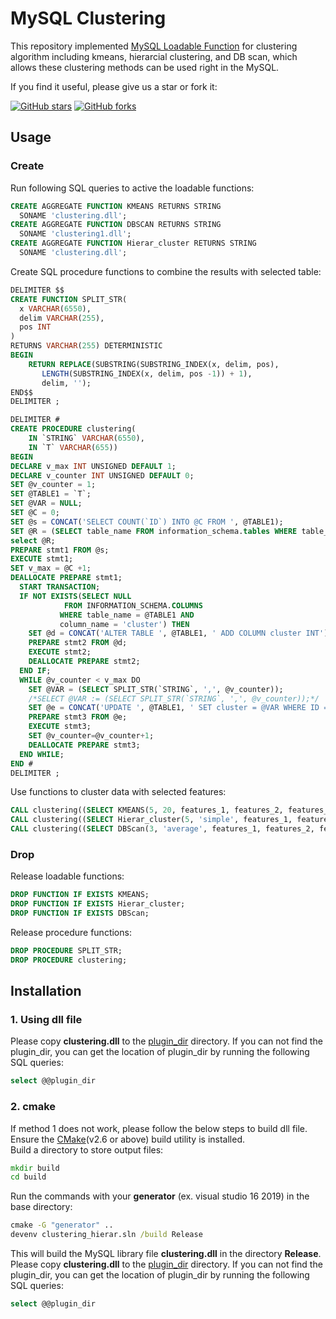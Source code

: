 # MySQL Clustering
This repository implemented [MySQL Loadable Function](https://dev.mysql.com/doc/extending-mysql/8.0/en/adding-loadable-function.html) for clustering algorithm including kmeans, hierarcial clustering, and DB scan, which allows these clustering methods can be used right in the MySQL.

If you find it useful, please give us a star or fork it:

[![GitHub stars](https://img.shields.io/github/stars/curzon01/MySQL-clustering.svg?style=social&label=Star)](https://github.com/Dawson-ma/MySQL-clustering/stargazers) [![GitHub forks](https://img.shields.io/github/forks/curzon01/MySQL-clustering.svg?style=social&label=Fork)](https://github.com/Dawson-ma/MySQL-clustering/network)

## Usage
### Create
Run following SQL queries to active the loadable functions:
```SQL
CREATE AGGREGATE FUNCTION KMEANS RETURNS STRING
  SONAME 'clustering.dll';
CREATE AGGREGATE FUNCTION DBSCAN RETURNS STRING
  SONAME 'clustering1.dll';
CREATE AGGREGATE FUNCTION Hierar_cluster RETURNS STRING
  SONAME 'clustering.dll';
```
Create SQL procedure functions to combine the results with selected table:
```SQL
DELIMITER $$
CREATE FUNCTION SPLIT_STR(
  x VARCHAR(6550),
  delim VARCHAR(255),
  pos INT
)
RETURNS VARCHAR(255) DETERMINISTIC
BEGIN 
    RETURN REPLACE(SUBSTRING(SUBSTRING_INDEX(x, delim, pos),
       LENGTH(SUBSTRING_INDEX(x, delim, pos -1)) + 1),
       delim, '');
END$$
DELIMITER ;

DELIMITER #
CREATE PROCEDURE clustering(
	IN `STRING` VARCHAR(6550),
    IN `T` VARCHAR(655))
BEGIN
DECLARE v_max INT UNSIGNED DEFAULT 1;
DECLARE v_counter INT UNSIGNED DEFAULT 0;
SET @v_counter = 1;
SET @TABLE1 = `T`;
SET @VAR = NULL;
SET @C = 0;
SET @s = CONCAT('SELECT COUNT(`ID`) INTO @C FROM ', @TABLE1); 
SET @R = (SELECT table_name FROM information_schema.tables WHERE table_name=`T`);
select @R;
PREPARE stmt1 FROM @s; 
EXECUTE stmt1;
SET v_max = @C +1;
DEALLOCATE PREPARE stmt1;
  START TRANSACTION;
  IF NOT EXISTS(SELECT NULL
            FROM INFORMATION_SCHEMA.COLUMNS
           WHERE table_name = @TABLE1 AND
           column_name = 'cluster') THEN
	SET @d = CONCAT('ALTER TABLE ', @TABLE1, ' ADD COLUMN cluster INT');
    PREPARE stmt2 FROM @d; 
	EXECUTE stmt2;
    DEALLOCATE PREPARE stmt2;
  END IF;
  WHILE @v_counter < v_max DO
	SET @VAR = (SELECT SPLIT_STR(`STRING`, ',', @v_counter));
    /*SELECT @VAR := (SELECT SPLIT_STR(`STRING`, ',', @v_counter));*/
    SET @e = CONCAT('UPDATE ', @TABLE1, ' SET cluster = @VAR WHERE ID = @v_counter');
    PREPARE stmt3 FROM @e; 
	EXECUTE stmt3;
    SET @v_counter=@v_counter+1;
    DEALLOCATE PREPARE stmt3;
  END WHILE;
END #
DELIMITER ;
```
Use functions to cluster data with selected features:
```SQL
CALL clustering((SELECT KMEANS(5, 20, features_1, features_2, features_3)FROM table), 'table');
CALL clustering((SELECT Hierar_cluster(5, 'simple', features_1, features_2, features_3)FROM table), 'table');
CALL clustering((SELECT DBScan(3, 'average', features_1, features_2, features_3)FROM table), 'table');
```

### Drop
Release loadable functions:
```SQL
DROP FUNCTION IF EXISTS KMEANS;
DROP FUNCTION IF EXISTS Hierar_cluster;
DROP FUNCTION IF EXISTS DBScan;
```
Release procedure functions:
```SQL
DROP PROCEDURE SPLIT_STR;
DROP PROCEDURE clustering;
```


## Installation
### 1. Using dll file
Please copy **clustering.dll** to the [plugin_dir](https://dev.mysql.com/doc/refman/8.0/en/server-system-variables.html#sysvar_plugin_dir) directory.
If you can not find the plugin_dir, you can get the location of plugin_dir by running the following SQL queries:
```SQL
select @@plugin_dir
```

### 2. cmake
If method 1 does not work, please follow the below steps to build dll file.
Ensure the [CMake](http://www.cmake.org)(v2.6 or above) build utility is installed.  
Build a directory to store output files:
```cmd
mkdir build
cd build
```
Run the commands with your **generator** (ex. visual studio 16 2019) in the base directory:
```cmd
cmake -G "generator" ..
devenv clustering_hierar.sln /build Release
```
This will build the MySQL library file **clustering.dll** in the directory **Release**.
Please copy **clustering.dll** to the [plugin_dir](https://dev.mysql.com/doc/refman/8.0/en/server-system-variables.html#sysvar_plugin_dir) directory.
If you can not find the plugin_dir, you can get the location of plugin_dir by running the following SQL queries:
```SQL
select @@plugin_dir
```
